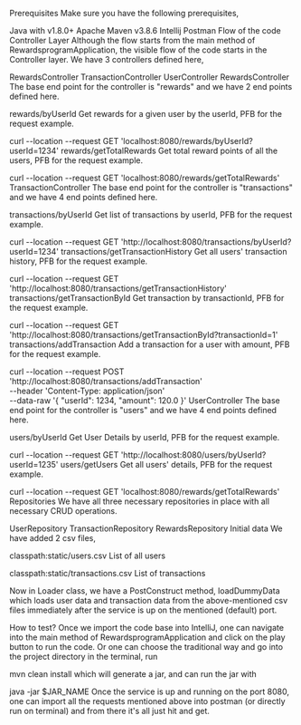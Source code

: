 Prerequisites
Make sure you have the following prerequisites,

Java with v1.8.0+
Apache Maven v3.8.6
Intellij
Postman
Flow of the code
Controller Layer
Although the flow starts from the main method of RewardsprogramApplication, the visible flow of the code starts in the Controller layer. We have 3 controllers defined here,

RewardsController
TransactionController
UserController
RewardsController
The base end point for the controller is "rewards" and we have 2 end points defined here.

rewards/byUserId
Get rewards for a given user by the userId, PFB for the request example.

curl --location --request GET 'localhost:8080/rewards/byUserId?userId=1234'
rewards/getTotalRewards
Get total reward points of all the users, PFB for the request example.

curl --location --request GET 'localhost:8080/rewards/getTotalRewards'
TransactionController
The base end point for the controller is "transactions" and we have 4 end points defined here.

transactions/byUserId
Get list of transactions by userId, PFB for the request example.

curl --location --request GET 'http://localhost:8080/transactions/byUserId?userId=1234'
transactions/getTransactionHistory
Get all users' transaction history, PFB for the request example.

curl --location --request GET 'http://localhost:8080/transactions/getTransactionHistory'
transactions/getTransactionById
Get transaction by transactionId, PFB for the request example.

curl --location --request GET 'http://localhost:8080/transactions/getTransactionById?transactionId=1'
transactions/addTransaction
Add a transaction for a user with amount, PFB for the request example.

curl --location --request POST 'http://localhost:8080/transactions/addTransaction' \
--header 'Content-Type: application/json' \
--data-raw '{
    "userId": 1234,
    "amount": 120.0
}'
UserController
The base end point for the controller is "users" and we have 4 end points defined here.

users/byUserId
Get User Details by userId, PFB for the request example.

curl --location --request GET 'http://localhost:8080/users/byUserId?userId=1235'
users/getUsers
Get all users' details, PFB for the request example.

curl --location --request GET 'localhost:8080/rewards/getTotalRewards'
Repositories
We have all three necessary repositories in place with all necessary CRUD operations.

UserRepository
TransactionRepository
RewardsRepository
Initial data
We have added 2 csv files,

classpath:static/users.csv
List of all users

classpath:static/transactions.csv
List of transactions

Now in Loader class, we have a PostConstruct method, loadDummyData which loads user data and transaction data from the above-mentioned csv files immediately after the service is up on the mentioned (default) port.

How to test?
Once we import the code base into IntelliJ, one can navigate into the main method of RewardsprogramApplication and click on the play button to run the code. Or one can choose the traditional way and go into the project directory in the terminal, run

mvn clean install
which will generate a jar, and can run the jar with

java -jar $JAR_NAME
Once the service is up and running on the port 8080, one can import all the requests mentioned above into postman (or directly run on terminal) and from there it's all just hit and get.
